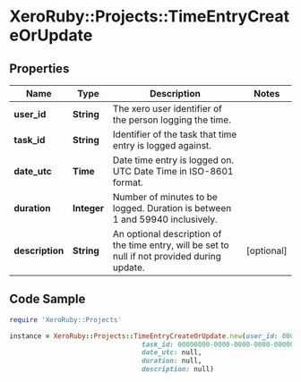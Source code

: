 # XeroRuby::Projects::TimeEntryCreateOrUpdate

## Properties

Name | Type | Description | Notes
------------ | ------------- | ------------- | -------------
**user_id** | **String** | The xero user identifier of the person logging the time. | 
**task_id** | **String** | Identifier of the task that time entry is logged against. | 
**date_utc** | **Time** | Date time entry is logged on. UTC Date Time in ISO-8601 format. | 
**duration** | **Integer** | Number of minutes to be logged. Duration is between 1 and 59940 inclusively. | 
**description** | **String** | An optional description of the time entry, will be set to null if not provided during update. | [optional] 

## Code Sample

```ruby
require 'XeroRuby::Projects'

instance = XeroRuby::Projects::TimeEntryCreateOrUpdate.new(user_id: 00000000-0000-0000-0000-000000000000,
                                 task_id: 00000000-0000-0000-0000-000000000000,
                                 date_utc: null,
                                 duration: null,
                                 description: null)
```


